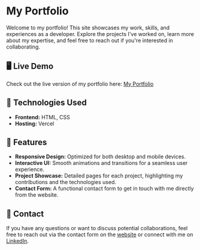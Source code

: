 # My Portfolio

Welcome to my portfolio! This site showcases my work, skills, and experiences as a developer. Explore the projects I've worked on, learn more about my expertise, and feel free to reach out if you're interested in collaborating.

## 🖥️ Live Demo

Check out the live version of my portfolio here: [My Portfolio](https://jasirv.vercel.app/)

## 🚀 Technologies Used

- **Frontend:** HTML, CSS
- **Hosting:** Vercel

## 🎨 Features

- **Responsive Design:** Optimized for both desktop and mobile devices.
- **Interactive UI:** Smooth animations and transitions for a seamless user experience.
- **Project Showcase:** Detailed pages for each project, highlighting my contributions and the technologies used.
- **Contact Form:** A functional contact form to get in touch with me directly from the website.

## 📧 Contact

If you have any questions or want to discuss potential collaborations, feel free to reach out via the contact form on the [website](https://portfolioo-iota-silk.vercel.app) or connect with me on [LinkedIn](https://www.linkedin.com/in/jasirv/).
